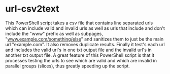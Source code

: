 # url-csv2text
This PowerShell script takes a csv file that contains line separated urls which can include valid and invalid urls as well as urls that include and don't include the "www" prefix as well as subpages, "www.example.com/something/else" and sanitizes them to just be the main url "example.com". It also removes duplicate results. Finally it test's each url and includes the valid url's in one txt output file and the invalid url's in another txt output file. A great feature of this  PowerShell script is that it processes testing the urls to see which are valid and which are invalid in parallel groups (slices), thus greatly speeding up the script.
